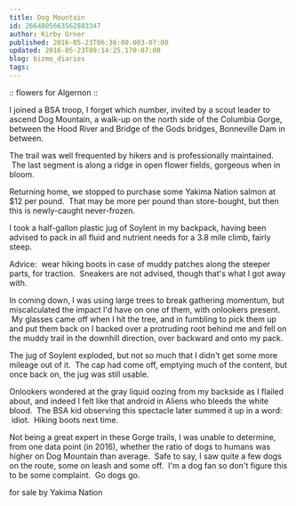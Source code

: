 ```yaml
---
title: Dog Mountain
id: 2664805663562883347
author: Kirby Urner
published: 2016-05-23T06:36:00.003-07:00
updated: 2016-05-23T09:14:25.170-07:00
blog: bizmo_diaries
tags: 
---
```


[](https://www.flickr.com/photos/kirbyurner/27086261942/in/dateposted-public/)

:: flowers for Algernon ::

I joined a BSA troop, I forget which number, invited by a scout leader to ascend Dog Mountain, a walk-up on the north side of the Columbia Gorge, between the Hood River and Bridge of the Gods bridges, Bonneville Dam in between. 

The trail was well frequented by hikers and is professionally maintained.  The last segment is along a ridge in open flower fields, gorgeous when in bloom. 

Returning home, we stopped to purchase some Yakima Nation salmon at $12 per pound.  That may be more per pound than store-bought, but then this is newly-caught never-frozen.

I took a half-gallon plastic jug of Soylent in my backpack, having been advised to pack in all fluid and nutrient needs for a 3.8 mile climb, fairly steep.

Advice:  wear hiking boots in case of muddy patches along the steeper parts, for traction.  Sneakers are not advised, though that's what I got away with.

In coming down, I was using large trees to break gathering momentum, but miscalculated the impact I'd have on one of them, with onlookers present.  My glasses came off when I hit the tree, and in fumbling to pick them up and put them back on I backed over a protruding root behind me and fell on the muddy trail in the downhill direction, over backward and onto my pack.  

The jug of Soylent exploded, but not so much that I didn't get some more mileage out of it.  The cap had come off, emptying much of the content, but once back on, the jug was still usable.

Onlookers wondered at the gray liquid oozing from my backside as I flailed about, and indeed I felt like that android in Aliens who bleeds the white blood.  The BSA kid observing this spectacle later summed it up in a word:  idiot.  Hiking boots next time.

Not being a great expert in these Gorge trails, I was unable to determine, from one data point (in 2016), whether the ratio of dogs to humans was higher on Dog Mountain than average.  Safe to say, I saw quite a few dogs on the route, some on leash and some off.  I'm a dog fan so don't figure this to be some complaint.  Go dogs go.

[](https://www.flickr.com/photos/kirbyurner/27181519275/in/dateposted-public/)

for sale by Yakima Nation
